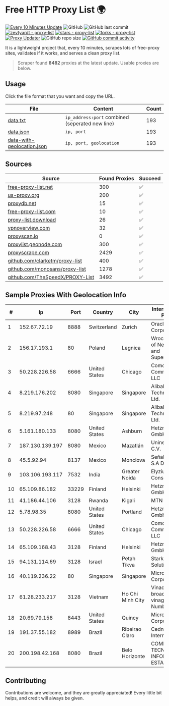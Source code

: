 
# Free HTTP Proxy List 🌍

[![Every 10 Minutes Update](https://github.com/mertguvencli/http-proxy-list/actions/workflows/main.yml/badge.svg?branch=main)](https://github.com/mertguvencli/http-proxy-list/actions/workflows/main.yml)
![GitHub](https://img.shields.io/github/license/mertguvencli/http-proxy-list)
![GitHub last commit](https://img.shields.io/github/last-commit/mertguvencli/http-proxy-list)
[![zevtyardt - proxy-list](https://img.shields.io/static/v1?label=zevtyardt&message=proxy-list&color=blue&logo=github)](https://github.com/zevtyardt/proxy-list "Go to GitHub repo")
[![stars - proxy-list](https://img.shields.io/github/stars/zevtyardt/proxy-list?style=social)](https://github.com/zevtyardt/proxy-list)
[![forks - proxy-list](https://img.shields.io/github/forks/zevtyardt/proxy-list?style=social)](https://github.com/zevtyardt/proxy-list)
[![Proxy Updater](https://github.com/zevtyardt/proxy-list/workflows/Proxy%20Updater/badge.svg)](https://github.com/zevtyardt/proxy-list/actions?query=workflow:"Proxy+Updater")
![GitHub repo size](https://img.shields.io/github/repo-size/zevtyardt/proxy-list)
[![GitHub commit activity](https://img.shields.io/github/commit-activity/m/zevtyardt/proxy-list?logo=commits)](https://github.com/zevtyardt/proxy-list/commits/main)

It is a lightweight project that, every 10 minutes, scrapes lots of free-proxy sites, validates if it works, and serves a clean proxy list.

> Scraper found **8482** proxies at the latest update. Usable proxies are below.

## Usage

Click the file format that you want and copy the URL.

|File|Content|Count|
|----|-------|-----|
|[data.txt](https://raw.githubusercontent.com/mertguvencli/http-proxy-list/main/proxy-list/data.txt)|`ip_address:port` combined (seperated new line)|193|
|[data.json](https://raw.githubusercontent.com/mertguvencli/http-proxy-list/main/proxy-list/data.json)|`ip, port`|193|
|[data-with-geolocation.json](https://raw.githubusercontent.com/mertguvencli/http-proxy-list/main/proxy-list/data-with-geolocation.json)|`ip, port, geolocation`|193|

## Sources

|Source|Found Proxies|Succeed|
|------|-------------|-------|
|[free-proxy-list.net](https://free-proxy-list.net)|300|✅|
|[us-proxy.org](https://www.us-proxy.org)|200|✅|
|[proxydb.net](http://proxydb.net)|15|✅|
|[free-proxy-list.com](https://free-proxy-list.com/?page=&port=&type%5B%5D=http&type%5B%5D=https&up_time=0&search=Search)|10|✅|
|[proxy-list.download](https://www.proxy-list.download/HTTP)|26|✅|
|[vpnoverview.com](https://vpnoverview.com/privacy/anonymous-browsing/free-proxy-servers)|32|✅|
|[proxyscan.io](https://www.proxyscan.io)|0|✅|
|[proxylist.geonode.com](https://proxylist.geonode.com/api/proxy-list?limit=300&page=1&sort_by=lastChecked&sort_type=desc&protocols=http,https)|300|✅|
|[proxyscrape.com](https://api.proxyscrape.com/v2/?request=displayproxies&protocol=http&timeout=10000&country=all&ssl=all&anonymity=all)|2429|✅|
|[github.com/clarketm/proxy-list](https://raw.githubusercontent.com/clarketm/proxy-list/master/proxy-list-raw.txt)|400|✅|
|[github.com/monosans/proxy-list](https://raw.githubusercontent.com/monosans/proxy-list/main/proxies/http.txt)|1278|✅|
|[github.com/TheSpeedX/PROXY-List](https://raw.githubusercontent.com/TheSpeedX/PROXY-List/master/http.txt)|3492|✅|


## Sample Proxies With Geolocation Info

|#|Ip|Port|Country|City|Internet Service Provider|
|-|--|----|-------|----|-------------------------|
|1|152.67.72.19|8888|Switzerland|Zurich|Oracle Corporation|
|2|156.17.193.1|80|Poland|Legnica|Wroclaw Centre of Networking and Supercomputing|
|3|50.228.226.58|6666|United States|Chicago|Comcast Cable Communications, LLC|
|4|8.219.176.202|8080|Singapore|Singapore|Alibaba (US) Technology Co., Ltd.|
|5|8.219.97.248|80|Singapore|Singapore|Alibaba (US) Technology Co., Ltd.|
|6|5.161.180.133|8080|United States|Ashburn|Hetzner Online GmbH|
|7|187.130.139.197|8080|Mexico|Mazatlán|Uninet S.A. de C.V.|
|8|45.5.92.94|8137|Mexico|Monclova|Señal Interactiva, S.A De C.V|
|9|103.106.193.117|7532|India|Greater Noida|Elyzium Consulting|
|10|65.109.86.182|33229|Finland|Helsinki|Hetzner Online GmbH|
|11|41.186.44.106|3128|Rwanda|Kigali|MTN Rwandacell|
|12|5.78.98.35|8080|United States|Portland|Hetzner Online GmbH|
|13|50.228.226.58|6666|United States|Chicago|Comcast Cable Communications, LLC|
|14|65.109.168.43|3128|Finland|Helsinki|Hetzner Online GmbH|
|15|94.131.114.69|3128|Israel|Petah Tikva|Stark Industries Solutions LTD|
|16|40.119.236.22|80|Singapore|Singapore|Microsoft Corporation|
|17|61.28.233.217|3128|Vietnam|Ho Chi Minh City|Vinadata broadcast via vinagame AS Number|
|18|20.69.79.158|8443|United States|Quincy|Microsoft Corporation|
|19|191.37.55.182|8989|Brazil|Ribeirao Claro|Cednet Provedor Internet|
|20|200.198.42.168|8080|Brazil|Belo Horizonte|COMPANHIA DE TECNOLOGIA DA INFORMAÔÔO ESTADO MG|



## Contributing

Contributions are welcome, and they are greatly appreciated! Every
little bit helps, and credit will always be given.


